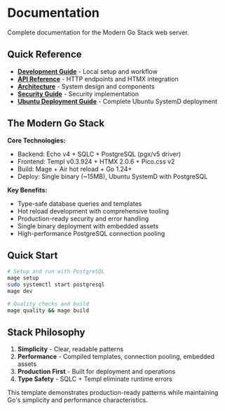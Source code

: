 # Documentation

Complete documentation for the Modern Go Stack web server.

## Quick Reference

- **[Development Guide](./development.md)** - Local setup and workflow
- **[API Reference](./api.md)** - HTTP endpoints and HTMX integration
- **[Architecture](./architecture.md)** - System design and components
- **[Security Guide](./security.md)** - Security implementation
- **[Ubuntu Deployment Guide](./ubuntu-deployment.md)** - Complete Ubuntu SystemD deployment

## The Modern Go Stack

**Core Technologies:**

- Backend: Echo v4 + SQLC + PostgreSQL (pgx/v5 driver)
- Frontend: Templ v0.3.924 + HTMX 2.0.6 + Pico.css v2
- Build: Mage + Air hot reload + Go 1.24+
- Deploy: Single binary (~15MB), Ubuntu SystemD with PostgreSQL

**Key Benefits:**

- Type-safe database queries and templates
- Hot reload development with comprehensive tooling
- Production-ready security and error handling
- Single binary deployment with embedded assets
- High-performance PostgreSQL connection pooling

## Quick Start

```bash
# Setup and run with PostgreSQL
mage setup
sudo systemctl start postgresql
mage dev

# Quality checks and build
mage quality && mage build
```

## Stack Philosophy

1. **Simplicity** - Clear, readable patterns
2. **Performance** - Compiled templates, connection pooling, embedded assets
3. **Production First** - Built for deployment and operations
4. **Type Safety** - SQLC + Templ eliminate runtime errors

This template demonstrates production-ready patterns while maintaining Go's simplicity and performance characteristics.
